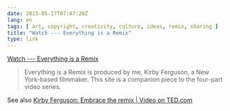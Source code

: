 ```yaml
---
date: 2013-05-17T07:07:28Z
lang: en
tags: [ art, copyright, creativity, culture, ideas, remix, sharing ]
title: "Watch --- Everything is a Remix"
type: link
---
```


[Watch --- Everything is a
Remix](http://everythingisaremix.info/watch-the-series/)

> Everything is a Remix is produced by me, Kirby Ferguson, a New
> York-based filmmaker. This site is a companion piece to the four-part
> video series.

See also [Kirby Ferguson: Embrace the remix  |  Video on
TED.com](http://www.ted.com/talks/kirby_ferguson_embrace_the_remix.html)

